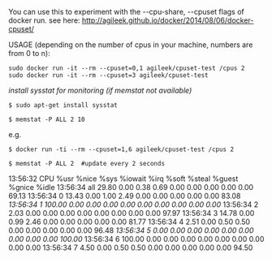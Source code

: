 You can use this to experiment with the --cpu-share, --cpuset flags of docker run.
see here: http://agileek.github.io/docker/2014/08/06/docker-cpuset/ 

USAGE (depending on the number of cpus in your machine, numbers are from 0 to n):

    sudo docker run -it --rm --cpuset=0,1 agileek/cpuset-test /cpus 2
    sudo docker run -it --rm --cpuset=3 agileek/cpuset-test



*install sysstat for monitoring (if memstat not available)*

    $ sudo apt-get install sysstat

    $ memstat -P ALL 2 10
  
  
  
e.g.

    $ docker run -ti --rm --cpuset=1,6 agileek/cpuset-test /cpus 2

    $ memstat -P ALL 2  #update every 2 seconds

13:56:32     CPU    %usr   %nice    %sys %iowait    %irq   %soft  %steal  %guest  %gnice   %idle
13:56:34     all   29.80    0.00    0.38    0.69    0.00    0.00    0.00    0.00    0.00   69.13
13:56:34       0   13.43    0.00    1.00    2.49    0.00    0.00    0.00    0.00    0.00   83.08
*13:56:34       1  100.00    0.00    0.00    0.00    0.00    0.00    0.00    0.00    0.00    0.00*
13:56:34       2    2.03    0.00    0.00    0.00    0.00    0.00    0.00    0.00    0.00   97.97
13:56:34       3   14.78    0.00    0.99    2.46    0.00    0.00    0.00    0.00    0.00   81.77
13:56:34       4    2.51    0.00    0.50    0.50    0.00    0.00    0.00    0.00    0.00   96.48
*13:56:34       5    0.00    0.00    0.00    0.00    0.00    0.00    0.00    0.00    0.00  100.00*
13:56:34       6  100.00    0.00    0.00    0.00    0.00    0.00    0.00    0.00    0.00    0.00
13:56:34       7    4.50    0.00    0.50    0.50    0.00    0.00    0.00    0.00    0.00   94.50
